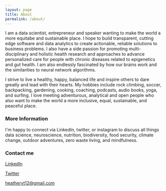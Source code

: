 ```yaml
---
layout: page
title: About
permalink: /about/
---
```


I am a data scientist, entrepreneur and speaker wanting to make the world a more equitabe and sustainable place. 
I hope to build transparent, cutting edge software and data analytics to create actionable, reliable solutions to business problems.
I also have a side passion for promoting multi-disciplinary and holistic health research and approaches to advance personalized care for people with chronic diseases related to epigenetics and gut health. I am also endlessly fascinated by how our brains work and the similarities to neural network algorithms.


I strive to live a healthy, happy, balanced life and inspire others to dare greatly and lead with their hearts. My hobbies include rock climbing, soccer, backpacking, gardening, cooking, coaching, podcasts, audio books, yoga, and surfing. I love meeting adventurous, analytical and open people who also want to make the world a more inclusive, equal, sustainable, and peaceful place.

### More Information
I'm happy to connect via LinkedIn, twitter, or instagram to discuss all things data science, neuroscience, nutrition, biodiversity, food security, climate change, outdoor adventures, zero waste living, and mindfulness.

### Contact me
[LinkedIn](https://www.linkedin.com/in/heather-van-tassel/)

[Twitter](https://twitter.com/Hvan12)

[heathervt12@gmail.com](mailto:heathervt12@gmail.com)
